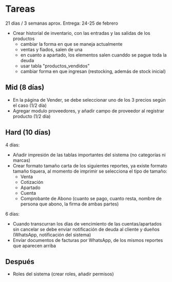 # Tareas

21 días / 3 semanas aprox.
Entrega: 24-25 de febrero

- Crear historial de inventario, con las entradas y las salidas de los productos
  - cambiar la forma en que se maneja actualmente
  - ventas y fiados, salen de una
  - en cuanto a apartado, los elementos salen cuanddo se pague toda la deuda
  - usar tabla "productos_vendidos"
  - cambiar forma en que ingresan (restocking, además de stock inicial)

## Mid (8 días)

- En la página de Vender, se debe seleccionar uno de los 3 precios según el caso (1/2 día)
- Agregar modulo proveedores, y añadir campo de proveedor al registrar producto (1/2 día)

## Hard (10 días)

4 días:
- Añadir impresión de las tablas importantes del sistema (no categorías ni marcas)
- Crear formato tamaño carta de los siguientes reportes, ya existe formato tamaño tiquera, al momento de imprimir se selecciona el tipo de tamaño:
  - Venta
  - Cotización
  - Apartado
  - Cuenta
  - Comprobante de Abono (cuanto se pago, cuanto resta, nombre de persona que abono, la firma de ambas partes)

6 días:
- Cuando transcurran los días de vencimiento de las cuentas/apartados sin cancelar se debe enviar notificación de deuda al cliente y dueños (WhatsApp, notificación del sistema)
- Envíar documentos de facturas por WhatsApp, de los mismos reportes que aparecen arriba

## Después

- Roles del sistema (crear roles, añadir permisos)

